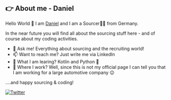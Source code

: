 ## 👉 About me - Daniel

Hello World 👋 I am [Daniel](https://www.linkedin.com/in/daniel-b%C3%B6hm-bb8512192/) and I am a Sourcer🕵️‍♀️ from Germany. 

In the near future you will find all about the sourcing stuff here - and of course about my coding activities. 

- 💬 Ask me! Everything about sourcing and the recruiting world!
- 📫 Want to reach me? Just write me via LinkedIn
- 🌱 What I am learing? Kotlin and Python 🤖
- 🔭 Where I work? Well, since this is not my official page I can tell you that I am working for a large automotive company 😉

....and happy sourcing & coding! 

[![Twitter](https://img.shields.io/twitter/url/https/twitter.com/DanielBoehm19.svg?style=social&label=DanielBoehm19)](https://twitter.com/DanielBoehm19)
